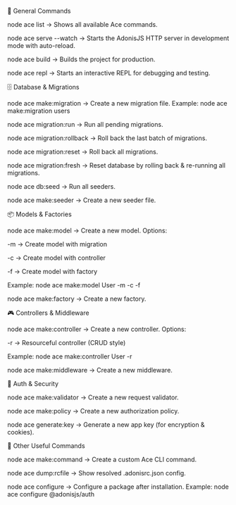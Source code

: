 🔧 General Commands

node ace list
→ Shows all available Ace commands.

node ace serve --watch
→ Starts the AdonisJS HTTP server in development mode with auto-reload.

node ace build
→ Builds the project for production.

node ace repl
→ Starts an interactive REPL for debugging and testing.

🗄️ Database & Migrations

node ace make:migration <name>
→ Create a new migration file.
Example: node ace make:migration users

node ace migration:run
→ Run all pending migrations.

node ace migration:rollback
→ Roll back the last batch of migrations.

node ace migration:reset
→ Roll back all migrations.

node ace migration:fresh
→ Reset database by rolling back & re-running all migrations.

node ace db:seed
→ Run all seeders.

node ace make:seeder <name>
→ Create a new seeder file.

📦 Models & Factories

node ace make:model <name>
→ Create a new model.
Options:

-m → Create model with migration

-c → Create model with controller

-f → Create model with factory

Example: node ace make:model User -m -c -f

node ace make:factory <name>
→ Create a new factory.

🎮 Controllers & Middleware

node ace make:controller <name>
→ Create a new controller.
Options:

-r → Resourceful controller (CRUD style)

Example: node ace make:controller User -r

node ace make:middleware <name>
→ Create a new middleware.

🔑 Auth & Security

node ace make:validator <name>
→ Create a new request validator.

node ace make:policy <name>
→ Create a new authorization policy.

node ace generate:key
→ Generate a new app key (for encryption & cookies).

🎨 Other Useful Commands

node ace make:command <name>
→ Create a custom Ace CLI command.

node ace dump:rcfile
→ Show resolved .adonisrc.json config.

node ace configure <package>
→ Configure a package after installation.
Example: node ace configure @adonisjs/auth
